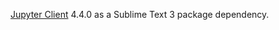 [Jupyter Client](https://github.com/jupyter/jupyter_client) 4.4.0 as a Sublime Text 3 package dependency.
